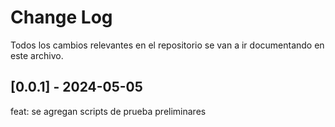 # Change Log

Todos los cambios relevantes en el repositorio se van a ir documentando en este archivo.

## [0.0.1] - 2024-05-05

feat: se agregan scripts de prueba preliminares